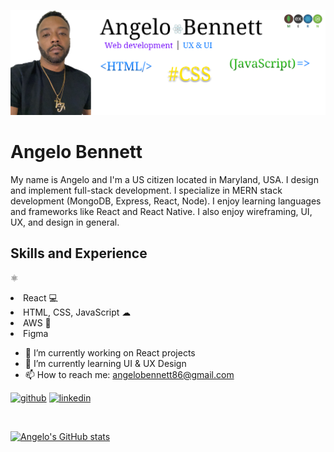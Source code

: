 ![Design and Development](https://github.com/ahbenn86/ahbenn86/blob/main/Github%20banner.png)

# Angelo Bennett
My name is Angelo and I'm a US citizen located in Maryland, USA. I design and implement full-stack development. I specialize in MERN stack development (MongoDB, Express, React, Node). I enjoy learning languages and frameworks like React and React Native. I also enjoy wireframing, UI, UX, and design in general.

## Skills and Experience
⚛ <li>React
💻<li> HTML, CSS, JavaScript
☁ <li>AWS
🎨 <li>Figma


- 🔭 I’m currently working on React projects 
- 🌱 I’m currently learning UI & UX Design 
- 📫 How to reach me: angelobennett86@gmail.com 


[<img src='https://cdn.jsdelivr.net/npm/simple-icons@3.0.1/icons/github.svg' alt='github' height='40'>](https://github.com/ahbenn86)  [<img src='https://cdn.jsdelivr.net/npm/simple-icons@3.0.1/icons/linkedin.svg' alt='linkedin' height='40'>](https://www.linkedin.com/in/abennett2/) 

</br>

[![Angelo's GitHub stats](https://github-readme-stats.vercel.app/api?username=ahbenn86)](https://github.com/ahbenn86/github-readme-stats)









